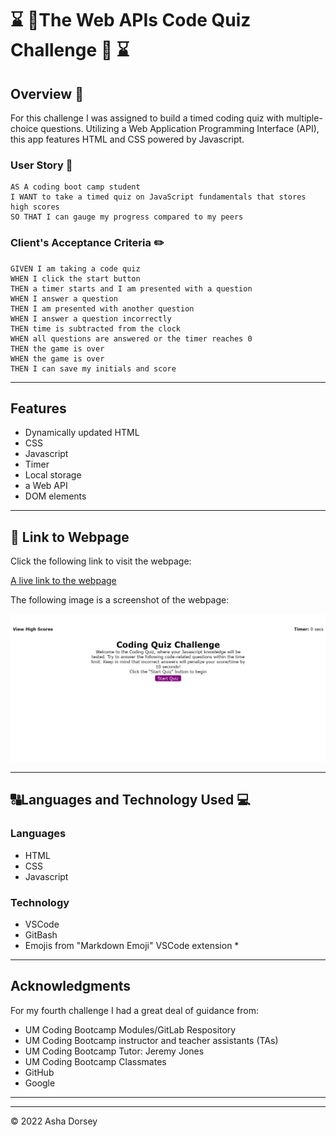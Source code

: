 # :hourglass: :memo:The Web APIs Code Quiz Challenge :memo: :hourglass:

## Overview :book:
For this challenge I was assigned to build a timed coding quiz with multiple-choice questions.  Utilizing a Web Application Programming Interface (API), this app features HTML and CSS powered by Javascript.


### User Story :notebook_with_decorative_cover:
```
AS A coding boot camp student
I WANT to take a timed quiz on JavaScript fundamentals that stores high scores
SO THAT I can gauge my progress compared to my peers
```

### Client's Acceptance Criteria :pencil2:
```
GIVEN I am taking a code quiz
WHEN I click the start button
THEN a timer starts and I am presented with a question
WHEN I answer a question
THEN I am presented with another question
WHEN I answer a question incorrectly
THEN time is subtracted from the clock
WHEN all questions are answered or the timer reaches 0
THEN the game is over
WHEN the game is over
THEN I can save my initials and score
```

---
## Features

* Dynamically updated HTML
* CSS
* Javascript
* Timer
* Local storage
* a Web API
* DOM elements

---

## :link: Link to Webpage

Click the following link to visit the webpage:

[A live link to the webpage](https://adorsey5.github.io/pwd-generator/)


The following image is a screenshot of the webpage:

![Screenshot](./assets/images/code-quiz-screenshot.png)

---
## :capital_abcd:Languages and Technology Used :computer:

### Languages
* HTML
* CSS
* Javascript


### Technology

* VSCode
* GitBash
* Emojis from "Markdown Emoji" VSCode extension *

---

## Acknowledgments

For my fourth challenge I had a great deal of guidance from:

 * UM Coding Bootcamp Modules/GitLab Respository
 * UM Coding Bootcamp instructor and teacher assistants (TAs)
 * UM Coding Bootcamp Tutor: Jeremy Jones
 * UM Coding Bootcamp Classmates
 * GitHub
 * Google


 ---

- - -
© 2022 Asha Dorsey